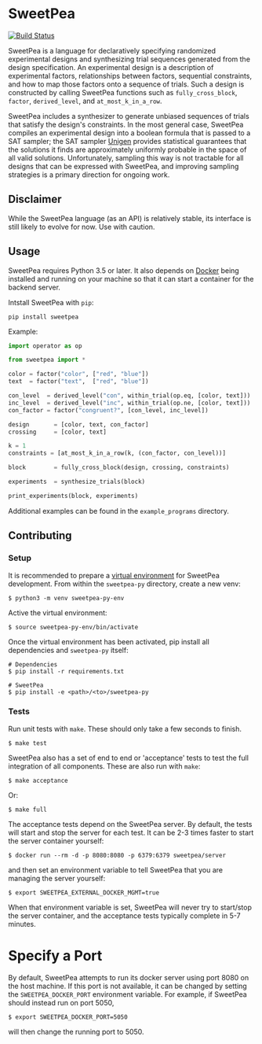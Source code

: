 SweetPea
========

[![Build Status](https://travis-ci.org/sweetpea-org/sweetpea-py.svg?branch=master)](https://travis-ci.org/sweetpea-org/sweetpea-py)

SweetPea is a language for declaratively specifying randomized experimental designs and synthesizing trial sequences generated from the design specification.
An experimental design is a description of experimental factors, relationships between factors, sequential constraints, and how to map those factors onto a sequence of trials. Such a design is constructed by calling SweetPea functions such as `fully_cross_block`, `factor`, `derived_level`, and `at_most_k_in_a_row`.

SweetPea includes a synthesizer to generate unbiased sequences of trials that satisfy the design's constraints. In the most general case, SweetPea compiles an experimental design into a boolean formula that is passed to a SAT sampler; the SAT sampler [Unigen](https://bitbucket.org/kuldeepmeel/unigen) provides statistical guarantees that the solutions it finds are approximately uniformly probable in the space of all valid solutions. Unfortunately, sampling this way is not tractable for all designs that can be expressed with SweetPea, and improving sampling strategies is a primary direction for ongoing work.

## Disclaimer

While the SweetPea language (as an API) is relatively stable, its interface is still likely to evolve for now. Use with caution.

## Usage

SweetPea requires Python 3.5 or later. It also depends on [Docker][1] being installed and running on your machine so that it can start a container for the backend server.

Intstall SweetPea with `pip`:

```
pip install sweetpea
```

Example:

```python
import operator as op

from sweetpea import *

color = factor("color", ["red", "blue"])
text  = factor("text",  ["red", "blue"])

con_level  = derived_level("con", within_trial(op.eq, [color, text]))
inc_level  = derived_level("inc", within_trial(op.ne, [color, text]))
con_factor = factor("congruent?", [con_level, inc_level])

design       = [color, text, con_factor]
crossing     = [color, text]

k = 1
constraints = [at_most_k_in_a_row(k, (con_factor, con_level))]

block        = fully_cross_block(design, crossing, constraints)

experiments  = synthesize_trials(block)

print_experiments(block, experiments)
```

Additional examples can be found in the `example_programs` directory. 


## Contributing

### Setup

It is recommended to prepare a [virtual environment][2] for SweetPea development. From within the `sweetpea-py` directory, create a new venv:

```
$ python3 -m venv sweetpea-py-env
```

Active the virtual environment:

```
$ source sweetpea-py-env/bin/activate
```

Once the virtual environment has been activated, pip install all dependencies and `sweetpea-py` itself:

```
# Dependencies
$ pip install -r requirements.txt

# SweetPea
$ pip install -e <path>/<to>/sweetpea-py
```

### Tests

Run unit tests with `make`. These should only take a few seconds to finish.

```
$ make test
```

SweetPea also has a set of end to end or 'acceptance' tests to test the full integration of all components. These are also run with `make`:

```
$ make acceptance
```

Or:

```
$ make full
```

The acceptance tests depend on the SweetPea server. By default, the tests will start and stop the server for each test. It can be 2-3 times faster to start the server container yourself:

```
$ docker run --rm -d -p 8080:8080 -p 6379:6379 sweetpea/server
```

and then set an environment variable to tell SweetPea that you are managing the server yourself:

```
$ export SWEETPEA_EXTERNAL_DOCKER_MGMT=true
```

When that environment variable is set, SweetPea will never try to start/stop the server container, and the acceptance tests typically complete in 5-7 minutes.

[1]: https://www.docker.com/
[2]: https://docs.python.org/3/tutorial/venv.html

# Specify a Port
By default, SweetPea attempts to run its docker server using port 8080 on the host machine. If this port is not available, it can be changed by setting the `SWEETPEA_DOCKER_PORT` environment variable. For example, if SweetPea should instead run on port 5050, 
```
$ export SWEETPEA_DOCKER_PORT=5050
```
will then change the running port to 5050.